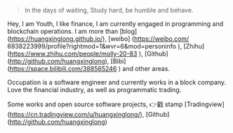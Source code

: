 

> In the days of waiting,
> Study hard, be humble and behave.


Hey, I am Youth, I like finance, I am currently engaged in programming and blockchain operations. I am more than [blog] (https://huangxinglong.github.io/), [weibo] (https://weibo.com/ 6938223999/profile?rightmod=1&wvr=6&mod=personinfo
), [Zhihu] (https://www.zhihu.com/people/molly-20-83
), [Github] (http://github.com/huangxinglong), [Bibi] (https://space.bilibili.com/388565246
) and other areas.

Occupation is a software engineer and currently works in a block company. Love the financial industry, as well as programmatic trading.

Some works and open source software projects, 👉戳 stamp [Tradingview] (https://cn.tradingview.com/u/huangxinglong/), [Github] (http://github.com/huangxinglong)


